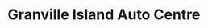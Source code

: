 ---
title: "Granville Island Auto Centre"
url: /vancouver/granville-island-auto-centre/
shop: car
---